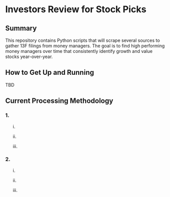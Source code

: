# Investors Review for Stock Picks

## Summary 

This repository contains Python scripts that will scrape several sources to gather 13F filings from money managers. The goal is to find high performing money managers over time that consistently identify growth and value stocks year-over-year. 

## How to Get Up and Running 

TBD

## Current Processing Methodology

### 1. 

<ol>i. </ol>
<ol>ii. </ol>
<ol>iii. </ol>

### 2. 

<ol>i. </ol>
<ol>ii. </ol>
<ol>iii. </ol>
